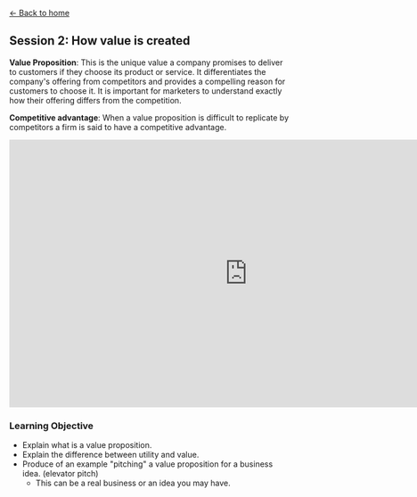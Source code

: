 [<- Back to home](https://pgtreau.github.io/)
## Session 2: How value is created

**Value Proposition**: This is the unique value a company promises to deliver to customers if they choose its product or service. It differentiates the company's offering from competitors and provides a compelling reason for customers to choose it. It is important for marketers to understand exactly how their offering differs from the competition.

**Competitive advantage**: When a value proposition is difficult to replicate by competitors a firm is said to have a competitive advantage.

<iframe width="853" height="480" src="https://www.youtube.com/embed/qXivlnK_fR8?list=PL14BB28B5FE99A733" title="Introduction to Marketing: How Marketers Create Value | Episode 49" frameborder="0" allow="accelerometer; autoplay; clipboard-write; encrypted-media; gyroscope; picture-in-picture; web-share" allowfullscreen></iframe>

### Learning Objective
- Explain what is a value proposition.
- Explain the difference between utility and value.
- Produce of an example "pitching" a value proposition for a business idea. (elevator pitch)
  - This can be a real business or an idea you may have. 
